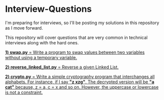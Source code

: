 # Interview-Questions
I'm preparing for interviews, so I'll be posting my solutions in this repository as I move forward.

This repository will cover questions that are very common in technical interviews along with the hard ones.

<b><a href="https://github.com/bootkernel/Interview-Questions/blob/master/swap.py">1) swap.py</b> = Write a program to swap values between two variables without using a temporary variable.</a>

<b><a href="https://github.com/bootkernel/Interview-Questions/blob/master/reverse_linked_list.py">2) reverse_linked_list.py</b> = Reverse a given Linked List.</a>

<b><a href="#">2) crypto.py</b> = Write a simple cryptography program that interchanges all alphabets. For instance, if I say <b>"z xzg"</b>. The decrypted version will be <b>"a cat"</b> because, z = a, c = x and so on. However, the uppercase or lowercase is not a constraint.</a>



